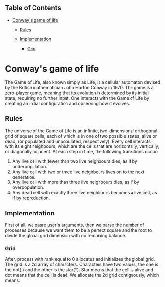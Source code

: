 ## Table of Contents

* [Conway's game of life](https://github.com/ZamanidisAlexios/conway_game_of_life#conway's-game-of-life)

  * [Rules](https://github.com/ZamanidisAlexios/conway_game_of_life#rules)

  * [Implementation](https://github.com/ZamanidisAlexios/conway_game_of_life#implementation)

    * [Grid](https://github.com/ZamanidisAlexios/conway_game_of_life#grid)

# Conway's game of life

The Game of Life, also known simply as Life, is a cellular automaton devised by the British mathematician John Horton Conway in 1970. The game is a zero-player game, meaning that its evolution is determined by its initial state, requiring no further input. One interacts with the Game of Life by creating an initial configuration and observing how it evolves.

## Rules

The universe of the Game of Life is an infinite, two-dimensional orthogonal grid of square cells, each of which is in one of two possible states, alive or dead, (or populated and unpopulated, respectively). Every cell interacts with its eight neighbours, which are the cells that are horizontally, vertically, or diagonally adjacent. At each step in time, the following transitions occur: 

1. Any live cell with fewer than two live neighbours dies, as if by underpopulation.
2. Any live cell with two or three live neighbours lives on to the next generation.
3. Any live cell with more than three live neighbours dies, as if by overpopulation.
4. Any dead cell with exactly three live neighbours becomes a live cell, as if by reproduction.

## Implementation

First of all, we pasre user's arguments, then we parse the number of processes because we want them to be a perfect square and the root to divide the global grid dimension with no remaining balance.

### Grid

After, process with rank equal to 0 allocates and initializes the global grid. The grid is a 2d array of characters. Characters have two values, the one is the dot(.) and the other is the star(*). Star means that the cell is alive and dot means that the cell is dead. We allocate the 2d grid contiguously, which means:
